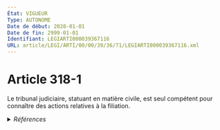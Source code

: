 ```yaml
---
État: VIGUEUR
Type: AUTONOME
Date de début: 2020-01-01
Date de fin: 2999-01-01
Identifiant: LEGIARTI000039367116
URL: article/LEGI/ARTI/00/00/39/36/71/LEGIARTI000039367116.xml
---
```


<h1>Article 318-1</h1>

Le tribunal judiciaire, statuant en matière civile, est seul compétent pour
connaître des actions relatives à la filiation.


<details>
  <summary><em>Références</em></summary>

  <h2>Articles faisant référence à l'article</h2>
  
  <ul>
    <li>
      <a href="https://legal.tricoteuses.fr//redirection/LEGIARTI000039110945?vers=git&vers=legifrance">Ordonnance n° 2019-964 du 18 septembre 2019 prise en application de la loi n° 2019-222 du 23 mars 2019 de programmation 2018-2022 et de réforme pour la justice - article 35 PARTIELLEMENT_MODIF VIGUEUR_DIFF, en vigueur depuis le 2020-01-01</a> MODIFICATION cible
    </li>
  </ul>
  
  <h2>Références faites par l'article</h2>
  
  <ul>
    <li>
      1972-01-03 CITATION cible <a href="https://legal.tricoteuses.fr//redirection/LEGIARTI000006283643?vers=git&vers=legifrance">Loi n° 72-3 du 3 janvier 1972 sur la filiation - article 18 AUTONOME VIGUEUR, en vigueur depuis le 1972-08-01</a>
    </li>
    <li>
      2019-09-18 MODIFICATION source <a href="https://legal.tricoteuses.fr//redirection/LEGIARTI000039110945?vers=git&vers=legifrance">Ordonnance n° 2019-964 du 18 septembre 2019 prise en application de la loi n° 2019-222 du 23 mars 2019 de programmation 2018-2022 et de réforme pour la justice - article 35 PARTIELLEMENT_MODIF VIGUEUR_DIFF, en vigueur depuis le 2020-01-01</a>
    </li>
    <li>
      2999-01-01 CONCORDE cible <a href="https://legal.tricoteuses.fr//redirection/LEGIARTI000006424704?vers=git&vers=legifrance">Code civil - article 311-5 AUTONOME TRANSFERE, en vigueur du 1972-08-01 au 2006-07-01</a>
    </li>
    <li>
      2999-01-01 CONCORDANCE source <a href="https://legal.tricoteuses.fr//redirection/LEGIARTI000006424704?vers=git&vers=legifrance">Code civil - article 311-5 AUTONOME TRANSFERE, en vigueur du 1972-08-01 au 2006-07-01</a>
    </li>
  </ul>
</details>
